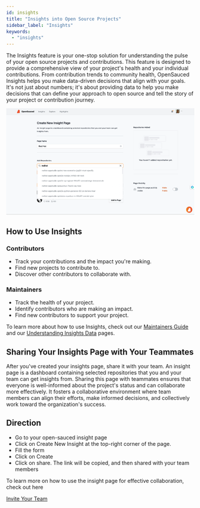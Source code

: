 ```yaml
---
id: insights
title: "Insights into Open Source Projects"
sidebar_label: "Insights"
keywords:
  - "insights"
---
```


The Insights feature is your one-stop solution for understanding the pulse of your open source projects and contributions. This feature is designed to provide a comprehensive view of your project's health and your individual contributions. From contribution trends to community health, OpenSauced Insights helps you make data-driven decisions that align with your goals. It's not just about numbers; it's about providing data to help you make decisions that can define your approach to open source and tell the story of your project or contribution journey.

![insight-pages-demo](../../static/gif/insight-page-demo.gif)

## How to Use Insights

### Contributors

- Track your contributions and the impact you're making.
- Find new projects to contribute to.
- Discover other contributors to collaborate with.

### Maintainers

- Track the health of your project.
- Identify contributors who are making an impact.
- Find new contributors to support your project.

To learn more about how to use Insights, check out our [Maintainers Guide](../maintainers/maintainers-guide.md) and our [Understanding Insights Data](../maintainers/understanding-insights.md) pages.


## Sharing Your Insights Page with Your Teammates

After you've created your insights page, share it with your team.
An insight page is a dashboard containing selected repositories that you and your team can get insights from.
Sharing this page with teammates ensures that everyone is well-informed about the project's status and can collaborate more effectively. It fosters a collaborative environment where team members can align their efforts, make informed decisions, and collectively work toward the organization's success.

## Direction

- Go to your open-sauced insight page
- Click on Create New Insight at the top-right corner of the page.
- Fill the form
- Click on Create 
- Click on share. The link will be copied, and then shared with your team members

To learn more on how to use the insight page for effective collaboration, check out here

[Invite Your Team](https://www.youtube.com/watch?v=L5ztLP1O7BY)
